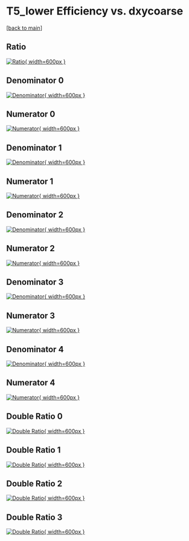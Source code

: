 # T5_lower Efficiency vs. dxycoarse

[[back to main](./)]



## Ratio

[![Ratio](../mtv/var/T5_lower_base_211_-1_eff_dxycoarse.png){ width=600px }](../mtv/var/T5_lower_base_211_-1_eff_dxycoarse.pdf)

## Denominator 0

[![Denominator](../mtv/den/T5_lower_base_211_-1_eff_dxycoarse_den0.png){ width=600px }](../mtv/den/T5_lower_base_211_-1_eff_dxycoarse_den0.pdf)

## Numerator 0

[![Numerator](../mtv/num/T5_lower_base_211_-1_eff_dxycoarse_num0.png){ width=600px }](../mtv/num/T5_lower_base_211_-1_eff_dxycoarse_num0.pdf)

## Denominator 1

[![Denominator](../mtv/den/T5_lower_base_211_-1_eff_dxycoarse_den1.png){ width=600px }](../mtv/den/T5_lower_base_211_-1_eff_dxycoarse_den1.pdf)

## Numerator 1

[![Numerator](../mtv/num/T5_lower_base_211_-1_eff_dxycoarse_num1.png){ width=600px }](../mtv/num/T5_lower_base_211_-1_eff_dxycoarse_num1.pdf)

## Denominator 2

[![Denominator](../mtv/den/T5_lower_base_211_-1_eff_dxycoarse_den2.png){ width=600px }](../mtv/den/T5_lower_base_211_-1_eff_dxycoarse_den2.pdf)

## Numerator 2

[![Numerator](../mtv/num/T5_lower_base_211_-1_eff_dxycoarse_num2.png){ width=600px }](../mtv/num/T5_lower_base_211_-1_eff_dxycoarse_num2.pdf)

## Denominator 3

[![Denominator](../mtv/den/T5_lower_base_211_-1_eff_dxycoarse_den3.png){ width=600px }](../mtv/den/T5_lower_base_211_-1_eff_dxycoarse_den3.pdf)

## Numerator 3

[![Numerator](../mtv/num/T5_lower_base_211_-1_eff_dxycoarse_num3.png){ width=600px }](../mtv/num/T5_lower_base_211_-1_eff_dxycoarse_num3.pdf)

## Denominator 4

[![Denominator](../mtv/den/T5_lower_base_211_-1_eff_dxycoarse_den4.png){ width=600px }](../mtv/den/T5_lower_base_211_-1_eff_dxycoarse_den4.pdf)

## Numerator 4

[![Numerator](../mtv/num/T5_lower_base_211_-1_eff_dxycoarse_num4.png){ width=600px }](../mtv/num/T5_lower_base_211_-1_eff_dxycoarse_num4.pdf)

## Double Ratio 0

[![Double Ratio](../mtv/ratio/T5_lower_base_211_-1_eff_dxycoarse_ratio0.png){ width=600px }](../mtv/ratio/T5_lower_base_211_-1_eff_dxycoarse_ratio0.pdf)

## Double Ratio 1

[![Double Ratio](../mtv/ratio/T5_lower_base_211_-1_eff_dxycoarse_ratio1.png){ width=600px }](../mtv/ratio/T5_lower_base_211_-1_eff_dxycoarse_ratio1.pdf)

## Double Ratio 2

[![Double Ratio](../mtv/ratio/T5_lower_base_211_-1_eff_dxycoarse_ratio2.png){ width=600px }](../mtv/ratio/T5_lower_base_211_-1_eff_dxycoarse_ratio2.pdf)

## Double Ratio 3

[![Double Ratio](../mtv/ratio/T5_lower_base_211_-1_eff_dxycoarse_ratio3.png){ width=600px }](../mtv/ratio/T5_lower_base_211_-1_eff_dxycoarse_ratio3.pdf)

